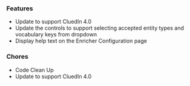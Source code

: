 ### Features
- Update to support CluedIn 4.0
- Update the controls to support selecting accepted entity types and vocabulary keys from dropdown
- Display help text on the Enricher Configuration page

### Chores
- Code Clean Up
- Update to support CluedIn 4.0